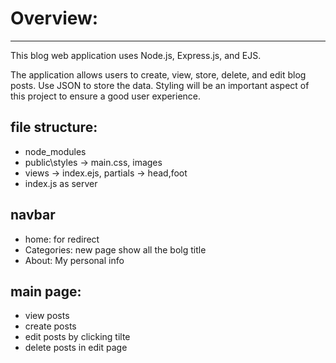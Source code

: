 <h1>Overview:</h1><hr>
<p>This blog web application uses Node.js, Express.js, and EJS.</p>
<P>The application allows users to create, view, store, delete, and edit blog posts. Use JSON to store the data. Styling will be an important aspect of this project to ensure a good user experience.</p>
	
		
<h2>file structure:</h2>
<ul>
	<li>node_modules</li>
	<li>public\styles -> main.css, images</li>		
	<li>views -> index.ejs, partials -> head,foot</li>	
	<li>index.js as server</li>	
</ul>

<h2>navbar</h2>	
<ul>
 <li> home: for redirect</li>
 <li>Categories: new page show all the bolg title</li>
 <li>About: My personal info</li>
</ul>
	

<h2>main page:</h2>
<ul>
   <li>view posts</li>
   <li>create posts</li>
   <li>edit posts by clicking tilte</li>
   <li>delete posts in edit page</li>	   
</ul>
  
